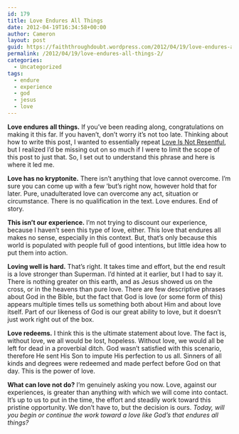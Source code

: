 ```yaml
---
id: 179
title: Love Endures All Things
date: 2012-04-19T16:34:58+00:00
author: Cameron
layout: post
guid: https://faiththroughdoubt.wordpress.com/2012/04/19/love-endures-all-things/
permalink: /2012/04/19/love-endures-all-things-2/
categories:
  - Uncategorized
tags:
  - endure
  - experience
  - god
  - jesus
  - love
---
```

**Love endures all things.** If you’ve been reading along, congratulations on making it this far. If you haven’t, don’t worry it’s not too late. Thinking about how to write this post, I wanted to essentially repeat <a href="http://104.193.143.57/~waywar13/ce/2012/03/08/love-is-not-resentful/" title="Love Is Not Resentful" target="_blank">Love Is Not Resentful</a>, but I realized I’d be missing out on so much if I were to limit the scope of this post to just that. So, I set out to understand this phrase and here is where it led me.

**Love has no kryptonite.** There isn’t anything that love cannot overcome. I’m sure you can come up with a few ‘but’s right now, however hold that for later. Pure, unadulterated love can overcome any act, situation or circumstance. There is no qualification in the text. Love endures. End of story.

**This isn’t our experience.** I’m not trying to discount our experience, because I haven’t seen this type of love, either. This love that endures all makes no sense, especially in this context. But, that’s only because this world is populated with people full of good intentions, but little idea how to put them into action.

**Loving well is hard.** That’s right. It takes time and effort, but the end result is a love stronger than Superman. I’d hinted at it earlier, but I had to say it. There is nothing greater on this earth, and as Jesus showed us on the cross, or in the heavens than pure love. There are few descriptive phrases about God in the Bible, but the fact that God is love (or some form of this) appears multiple times tells us something both about Him and about love itself. Part of our likeness of God is our great ability to love, but it doesn’t just work right out of the box.

**Love redeems.** I think this is the ultimate statement about love. The fact is, without love, we all would be lost, hopeless. Without love, we would all be left for dead in a proverbial ditch. God wasn’t satisfied with this scenario, therefore He sent His Son to impute His perfection to us all. Sinners of all kinds and degrees were redeemed and made perfect before God on that day. This is the power of love.

**What can love not do?** I’m genuinely asking you now. Love, against our experiences, is greater than anything with which we will come into contact. It’s up to us to put in the time, the effort and steadily work toward this pristine opportunity. We don’t have to, but the decision is ours. _Today, will you begin or continue the work toward a love like God’s that endures all things?_